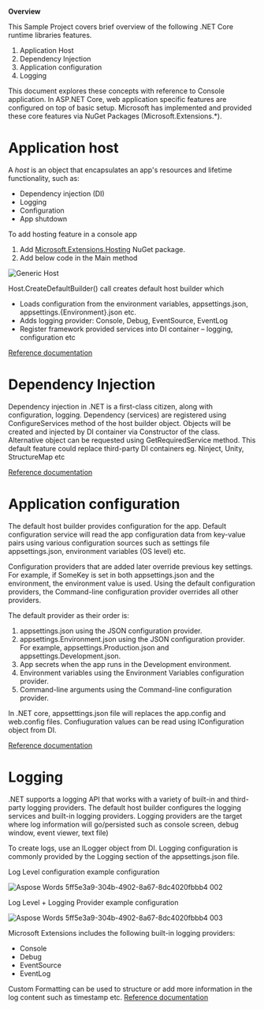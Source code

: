 ﻿**Overview**

This Sample Project covers brief overview of the following .NET Core runtime libraries features.

1. Application Host
1. Dependency Injection
1. Application configuration
1. Logging

This document explores these concepts with reference to Console application. In ASP.NET Core, web application specific features are configured on top of basic setup. Microsoft has implemented and provided these core features via NuGet Packages (Microsoft.Extensions.\*).
 # Application host

A *host* is an object that encapsulates an app's resources and lifetime functionality, such as:

- Dependency injection (DI)
- Logging
- Configuration
- App shutdown

To add hosting feature in a console app

1. Add [Microsoft.Extensions.Hosting](https://www.nuget.org/packages/Microsoft.Extensions.Hosting) NuGet package.
1. Add below code in the Main method

![Generic Host](https://user-images.githubusercontent.com/15940352/148088828-02db7c39-a8a7-4f46-b004-11e01a65b6c4.png)

Host.CreateDefaultBuilder() call creates default host builder which

- Loads configuration from the environment variables, appsettings.json, appsettings.{Environment}.json etc.
- Adds logging provider: Console, Debug, EventSource, EventLog
- Register framework provided services into DI container – logging, configuration etc

[Reference documentation](https://docs.microsoft.com/en-gb/dotnet/core/extensions/generic-host)
# Dependency Injection

Dependency injection in .NET is a first-class citizen, along with configuration, logging. Dependency (services) are registered using ConfigureServices method of the host builder object. Objects will be created and injected by DI container via Constructor of the class. Alternative object can be requested using GetRequiredService method. This default feature could replace third-party DI containers eg. Ninject, Unity, StructureMap etc

[Reference documentation](https://docs.microsoft.com/en-gb/dotnet/core/extensions/dependency-injection)
# Application configuration
The default host builder provides configuration for the app. Default configuration service will read the app configuration data from key-value pairs using various configuration sources such as settings file appsettings.json, environment variables (OS level) etc.

Configuration providers that are added later override previous key settings. For example, if SomeKey is set in both appsettings.json and the environment, the environment value is used. Using the default configuration providers, the Command-line configuration provider overrides all other providers.

The default provider as their order is:

1. appsettings.json using the JSON configuration provider.
1. appsettings.Environment.json using the JSON configuration provider. For example, appsettings.Production.json and appsettings.Development.json.
1. App secrets when the app runs in the Development environment.
1. Environment variables using the Environment Variables configuration provider.
1. Command-line arguments using the Command-line configuration provider.

In .NET core, appsetttings.json file will replaces the app.config and web.config files.
Confiuguration values can be read using IConfiguration object from DI.

[Reference documentation](https://docs.microsoft.com/en-gb/dotnet/core/extensions/configuration)
# Logging

.NET supports a logging API that works with a variety of built-in and third-party logging providers. The default host builder configures the logging services and built-in logging providers.
Logging providers are the target where log information will go/persisted such as console screen, debug window, event viewer, text file)

To create logs, use an ILogger<TCategoryName> object from DI.
Logging configuration is commonly provided by the Logging section of the appsettings.json file.

Log Level configuration example configuration

![Aspose Words 5ff5e3a9-304b-4902-8a67-8dc4020fbbb4 002](https://user-images.githubusercontent.com/15940352/148089057-08dc39a8-f788-45dd-8f91-10df6ae04c32.png)

Log Level + Logging Provider example configuration

![Aspose Words 5ff5e3a9-304b-4902-8a67-8dc4020fbbb4 003](https://user-images.githubusercontent.com/15940352/148089019-21bc3aa9-44a1-451f-b04f-221b441fbea7.png)

Microsoft Extensions includes the following built-in logging providers:

- Console
- Debug
- EventSource
- EventLog

Custom Formatting can be used to structure or add more information in the log content such as timestamp etc.
[Reference documentation](https://docs.microsoft.com/en-gb/dotnet/core/extensions/logging)
